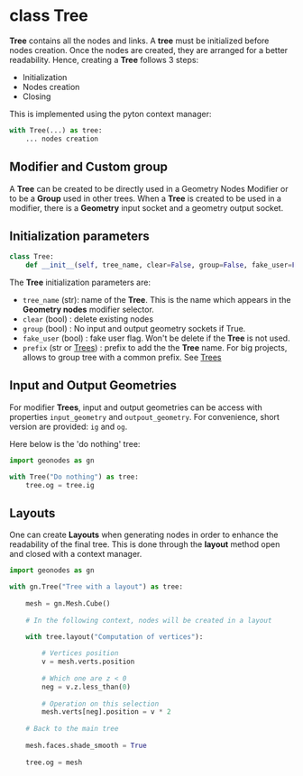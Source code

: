 # class Tree

**Tree** contains all the nodes and links. A **tree** must be initialized before nodes creation.
Once the nodes are created, they are arranged for a better readability. Hence, creating a **Tree** follows 3 steps:

- Initialization
- Nodes creation
- Closing

This is implemented using the pyton context manager:

```python
with Tree(...) as tree:
    ... nodes creation
```

## Modifier and Custom group

A **Tree** can be created to be directly used in a Geometry Nodes Modifier or to be a **Group** used in other trees.
When a **Tree** is created to be used in a modifier, there is a **Geometry** input socket and a geometry output socket.

## Initialization parameters

```python
class Tree:
    def __init__(self, tree_name, clear=False, group=False, fake_user=False, prefix=None):
```


The **Tree** initialization parameters are:
- `tree_name` (str): name of the **Tree**. This is the name which appears in the **Geometry nodes** modifier selector.
- `clear` (bool) : delete existing nodes
- `group` (bool) : No input and output geometry sockets if True.
- `fake_user` (bool) : fake user flag. Won't be delete if the **Tree** is not used.
- `prefix` (str or [Trees](Trees.md)) : prefix to add the the **Tree** name. For big projects, allows to group tree with a common prefix. See [Trees](Trees.md)

## Input and Output Geometries

For modifier **Trees**, input and output geometries can be access with properties `input_geometry` and `outpout_geometry`.
For convenience, short version are provided: `ig` and `og`.

Here below is the 'do nothing' tree:

```python
import geonodes as gn

with Tree("Do nothing") as tree:
    tree.og = tree.ig
```

## Layouts

One can create **Layouts** when generating nodes in order to enhance the readability of the final tree.
This is done through the **layout** method open and closed with a context manager.

```python
import geonodes as gn

with gn.Tree("Tree with a layout") as tree:
    
    mesh = gn.Mesh.Cube()
    
    # In the following context, nodes will be created in a layout
    
    with tree.layout("Computation of vertices"):

        # Vertices position
        v = mesh.verts.position
        
        # Which one are z < 0
        neg = v.z.less_than(0)
        
        # Operation on this selection
        mesh.verts[neg].position = v * 2
        
    # Back to the main tree
    
    mesh.faces.shade_smooth = True
    
    tree.og = mesh
```




 
